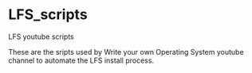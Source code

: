 # LFS_scripts
LFS youtube scripts


These are the sripts used by Write your own Operating System youtube channel to automate the LFS install process.
